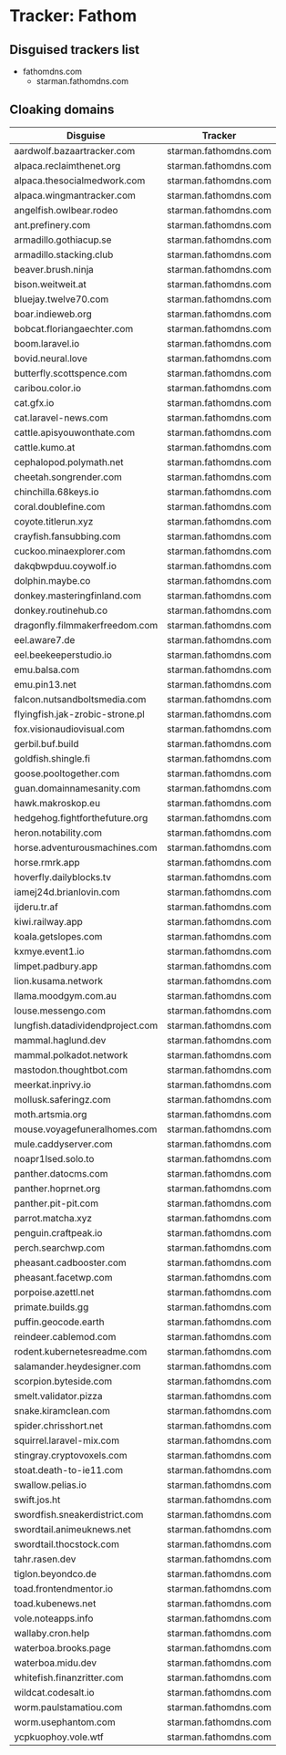 # Tracker: Fathom

## Disguised trackers list

* fathomdns.com
    * starman.fathomdns.com

## Cloaking domains

| Disguise | Tracker |
| ---- | ---- |
| aardwolf.bazaartracker.com | starman.fathomdns.com |
| alpaca.reclaimthenet.org | starman.fathomdns.com |
| alpaca.thesocialmedwork.com | starman.fathomdns.com |
| alpaca.wingmantracker.com | starman.fathomdns.com |
| angelfish.owlbear.rodeo | starman.fathomdns.com |
| ant.prefinery.com | starman.fathomdns.com |
| armadillo.gothiacup.se | starman.fathomdns.com |
| armadillo.stacking.club | starman.fathomdns.com |
| beaver.brush.ninja | starman.fathomdns.com |
| bison.weitweit.at | starman.fathomdns.com |
| bluejay.twelve70.com | starman.fathomdns.com |
| boar.indieweb.org | starman.fathomdns.com |
| bobcat.floriangaechter.com | starman.fathomdns.com |
| boom.laravel.io | starman.fathomdns.com |
| bovid.neural.love | starman.fathomdns.com |
| butterfly.scottspence.com | starman.fathomdns.com |
| caribou.color.io | starman.fathomdns.com |
| cat.gfx.io | starman.fathomdns.com |
| cat.laravel-news.com | starman.fathomdns.com |
| cattle.apisyouwonthate.com | starman.fathomdns.com |
| cattle.kumo.at | starman.fathomdns.com |
| cephalopod.polymath.net | starman.fathomdns.com |
| cheetah.songrender.com | starman.fathomdns.com |
| chinchilla.68keys.io | starman.fathomdns.com |
| coral.doublefine.com | starman.fathomdns.com |
| coyote.titlerun.xyz | starman.fathomdns.com |
| crayfish.fansubbing.com | starman.fathomdns.com |
| cuckoo.minaexplorer.com | starman.fathomdns.com |
| dakqbwpduu.coywolf.io | starman.fathomdns.com |
| dolphin.maybe.co | starman.fathomdns.com |
| donkey.masteringfinland.com | starman.fathomdns.com |
| donkey.routinehub.co | starman.fathomdns.com |
| dragonfly.filmmakerfreedom.com | starman.fathomdns.com |
| eel.aware7.de | starman.fathomdns.com |
| eel.beekeeperstudio.io | starman.fathomdns.com |
| emu.balsa.com | starman.fathomdns.com |
| emu.pin13.net | starman.fathomdns.com |
| falcon.nutsandboltsmedia.com | starman.fathomdns.com |
| flyingfish.jak-zrobic-strone.pl | starman.fathomdns.com |
| fox.visionaudiovisual.com | starman.fathomdns.com |
| gerbil.buf.build | starman.fathomdns.com |
| goldfish.shingle.fi | starman.fathomdns.com |
| goose.pooltogether.com | starman.fathomdns.com |
| guan.domainnamesanity.com | starman.fathomdns.com |
| hawk.makroskop.eu | starman.fathomdns.com |
| hedgehog.fightforthefuture.org | starman.fathomdns.com |
| heron.notability.com | starman.fathomdns.com |
| horse.adventurousmachines.com | starman.fathomdns.com |
| horse.rmrk.app | starman.fathomdns.com |
| hoverfly.dailyblocks.tv | starman.fathomdns.com |
| iamej24d.brianlovin.com | starman.fathomdns.com |
| ijderu.tr.af | starman.fathomdns.com |
| kiwi.railway.app | starman.fathomdns.com |
| koala.getslopes.com | starman.fathomdns.com |
| kxmye.event1.io | starman.fathomdns.com |
| limpet.padbury.app | starman.fathomdns.com |
| lion.kusama.network | starman.fathomdns.com |
| llama.moodgym.com.au | starman.fathomdns.com |
| louse.messengo.com | starman.fathomdns.com |
| lungfish.datadividendproject.com | starman.fathomdns.com |
| mammal.haglund.dev | starman.fathomdns.com |
| mammal.polkadot.network | starman.fathomdns.com |
| mastodon.thoughtbot.com | starman.fathomdns.com |
| meerkat.inprivy.io | starman.fathomdns.com |
| mollusk.saferingz.com | starman.fathomdns.com |
| moth.artsmia.org | starman.fathomdns.com |
| mouse.voyagefuneralhomes.com | starman.fathomdns.com |
| mule.caddyserver.com | starman.fathomdns.com |
| noapr1lsed.solo.to | starman.fathomdns.com |
| panther.datocms.com | starman.fathomdns.com |
| panther.hoprnet.org | starman.fathomdns.com |
| panther.pit-pit.com | starman.fathomdns.com |
| parrot.matcha.xyz | starman.fathomdns.com |
| penguin.craftpeak.io | starman.fathomdns.com |
| perch.searchwp.com | starman.fathomdns.com |
| pheasant.cadbooster.com | starman.fathomdns.com |
| pheasant.facetwp.com | starman.fathomdns.com |
| porpoise.azettl.net | starman.fathomdns.com |
| primate.builds.gg | starman.fathomdns.com |
| puffin.geocode.earth | starman.fathomdns.com |
| reindeer.cablemod.com | starman.fathomdns.com |
| rodent.kubernetesreadme.com | starman.fathomdns.com |
| salamander.heydesigner.com | starman.fathomdns.com |
| scorpion.byteside.com | starman.fathomdns.com |
| smelt.validator.pizza | starman.fathomdns.com |
| snake.kiramclean.com | starman.fathomdns.com |
| spider.chrisshort.net | starman.fathomdns.com |
| squirrel.laravel-mix.com | starman.fathomdns.com |
| stingray.cryptovoxels.com | starman.fathomdns.com |
| stoat.death-to-ie11.com | starman.fathomdns.com |
| swallow.pelias.io | starman.fathomdns.com |
| swift.jos.ht | starman.fathomdns.com |
| swordfish.sneakerdistrict.com | starman.fathomdns.com |
| swordtail.animeuknews.net | starman.fathomdns.com |
| swordtail.thocstock.com | starman.fathomdns.com |
| tahr.rasen.dev | starman.fathomdns.com |
| tiglon.beyondco.de | starman.fathomdns.com |
| toad.frontendmentor.io | starman.fathomdns.com |
| toad.kubenews.net | starman.fathomdns.com |
| vole.noteapps.info | starman.fathomdns.com |
| wallaby.cron.help | starman.fathomdns.com |
| waterboa.brooks.page | starman.fathomdns.com |
| waterboa.midu.dev | starman.fathomdns.com |
| whitefish.finanzritter.com | starman.fathomdns.com |
| wildcat.codesalt.io | starman.fathomdns.com |
| worm.paulstamatiou.com | starman.fathomdns.com |
| worm.usephantom.com | starman.fathomdns.com |
| ycpkuophoy.vole.wtf | starman.fathomdns.com |